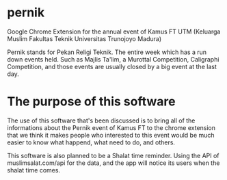 # pernik
Google Chrome Extension for the annual event of Kamus FT UTM (Keluarga Muslim Fakultas Teknik Universitas Trunojoyo Madura)

Pernik stands for Pekan Religi Teknik. The entire week which has a run down events held. Such as Majlis Ta'lim, a Murottal Competition, Caligraphi Competition, and those events are usually closed by a big event at the last day.

# The purpose of this software
The use of this software that's been discussed is to bring all of the informations about the Pernik event of Kamus FT to the chrome extension that we think it makes people who interested to this event would be much easier to know what happend, what need to do, and others.

This software is also planned to be a Shalat time reminder. Using the API of muslimsalat.com/api for the data, and the app will notice its users when the shalat time comes. 
